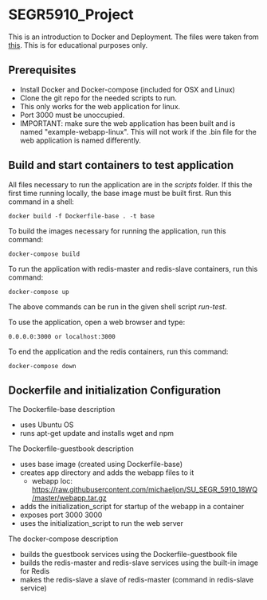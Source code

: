 # SEGR5910_Project

This is an introduction to Docker and Deployment. The files were taken from [this](https://github.com/kubernetes/kubernetes/tree/master/examples/guestbook-go). This is for educational purposes only. 

## Prerequisites

- Install Docker and Docker-compose (included for OSX and Linux)
- Clone the git repo for the needed scripts to run. 
- This only works for the web application for linux.
- Port 3000 must be unoccupied.
- IMPORTANT: make sure the web application has been built and is named "example-webapp-linux". This will not work if the .bin file for the web application is named differently.

## Build and start containers to test application
All files necessary to run the application are in the *scripts* folder. If this the first time running locally, the base image must be built first. Run this command in a shell:
```
docker build -f Dockerfile-base . -t base
```

To build the images necessary for running the application, run this command:
```
docker-compose build
```

To run the application with redis-master and redis-slave containers, run this command:
```
docker-compose up
```

The above commands can be run in the given shell script *run-test*.

To use the application, open a web browser and type:
```
0.0.0.0:3000 or localhost:3000
```

To end the application and the redis containers, run this command:
```
docker-compose down
```

## Dockerfile and initialization Configuration

The Dockerfile-base description
  - uses Ubuntu OS
  - runs apt-get update and installs wget and npm

The Dockerfile-guestbook description
  - uses base image (created using Dockerfile-base)
  - creates app directory and adds the webapp files to it
    + webapp loc: https://raw.githubusercontent.com/michaeljon/SU_SEGR_5910_18WQ/master/webapp.tar.gz
  - adds the initialization_script for startup of the webapp in a container
  - exposes port 3000 3000
  - uses the initialization_script to run the web server

The docker-compose description
  - builds the guestbook services using the Dockerfile-guestbook file
  - builds the redis-master and redis-slave services using the built-in image for Redis
  - makes the redis-slave a slave of redis-master (command in redis-slave service)


